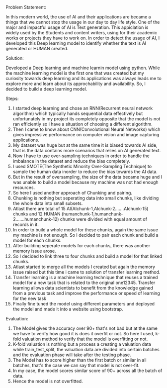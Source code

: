Problem Statement:
  
  In this modern world, the use of AI and their applications are became a things that we cannot stop the usage in our day to day life style. One of the major and impactful usage of AI is Text generation. This appiclation is widely used by the Students and content writers, using for their academic works or projects they have to work on. In order to detect the usage of AI, I developed this Deep learning model to identify whether the text is AI generated or HUMAN created.

Solution:

  Developed a Deep learning and machine learnin model using python. While the machine learning model is the first one that was created but my curiosity towards deep learning and its applications was always leads me to explore more and learn about its approchability and availability. So, I decided to build a deep learning model. 

Steps:

  1. I started deep learning and chose an RNN(Recurrent neural network algorithm) which typically hands sequential data effectively but unfortunately in my project its completely opposite that the model is not ran efficiently so i have a situation of choosing a different algorithm.
  2. Then I came to know about CNN(Convolutional Neural Networks) which gives impressive performance on computer vision and image capturing applications.
  3. My dataset was huge but at the same time it is biased towards AI side, that is the data contains more scenarios that relies on AI generated text.
  4. Now I have to use over-sampling techniques in order to handle the imbalance in the dataset and  reduce the bias completely.
  5. I used SMOTE(The Synthetic Minority Over-Sampling Technique) to sample the human data inorder to reduce the bias towards the AI data.
  6. But in the result of oversampling, the size of the data became huge and I was unable to build a model because my machine was not had enough resources.
  7. So here I used another approach of Chunking and pairing.
  8. Chunking is nothing but seperating data into small chunks, like dividing the whole data into small subsets.
  9. Atlast there are total of 15 AI(AIchunk-1,AIchunk-2.......AIchunk-15) chunks and 12 HUMAN (humanchunk-1,humanchunk-2.......humanchunk-12) chunks were divided        with equal amount of records in it.
  10. In order to build a whole model for these chunks, again the same issue my machine is not enough. So I decided to pair each chunk and build a model for each          chunks.
  11. After building seperate models for each chunks, there was another memory issue arose.
  12. So I decided to link three to four chunks and build a model for that linked chunks.
  13. Atlast started to merge all the models I created but again the memory issue raised but this time i came to solution of transfer learning method.
  14. Transfer learning is a machine learning technique that reuses a trained model for a new task that is related to the original one12345. Transfer learning           allows data scientists to benefit from the knowledge gained from a previous task and improve the performance or speed of learning for the new task
  15. Finally fine tuned the model using different parameters and deployed the model and made it into a website using bootstrap.

Evaluation:

  1. The Model gives the accuracy over 90+ that's not bad but at the same we have to verify how good it is does it overfit or not. So here I used, k-fold valuation method to verify that the model is overfitting or not.
  2. K-fold valuation is nothing but a process a creating a valuation data while train_test_split, the valuation data are divided into certain batches and the evaluation phase will take after the testing phase.
  3. The Model has to score higher than the first batch or similar in all batches, that's the case we can say that model is not over-fit.
  4. In my case, the model scores similar score of 90+ across all the batch of data.
  5. Hence the model is not overfitted.
